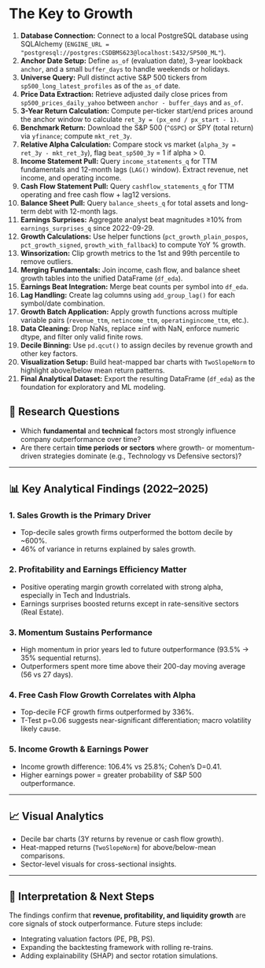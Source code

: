 # The Key to Growth

1. **Database Connection:** Connect to a local PostgreSQL database using SQLAlchemy (`ENGINE_URL = "postgresql://postgres:CSDBMS623@localhost:5432/SP500_ML"`).  
2. **Anchor Date Setup:** Define `as_of` (evaluation date), 3-year lookback `anchor`, and a small `buffer_days` to handle weekends or holidays.  
3. **Universe Query:** Pull distinct active S&P 500 tickers from `sp500_long_latest_profiles` as of the `as_of` date.  
4. **Price Data Extraction:** Retrieve adjusted daily close prices from `sp500_prices_daily_yahoo` between `anchor - buffer_days` and `as_of`.  
5. **3-Year Return Calculation:** Compute per-ticker start/end prices around the anchor window to calculate `ret_3y = (px_end / px_start - 1)`.  
6. **Benchmark Return:** Download the S&P 500 (`^GSPC`) or SPY (total return) via `yfinance`; compute `mkt_ret_3y`.  
7. **Relative Alpha Calculation:** Compare stock vs market (`alpha_3y = ret_3y - mkt_ret_3y`), flag `beat_sp500_3y` = 1 if alpha > 0.  
8. **Income Statement Pull:** Query `income_statements_q` for TTM fundamentals and 12-month lags (`LAG()` window). Extract revenue, net income, and operating income.  
9. **Cash Flow Statement Pull:** Query `cashflow_statements_q` for TTM operating and free cash flow + lag12 versions.  
10. **Balance Sheet Pull:** Query `balance_sheets_q` for total assets and long-term debt with 12-month lags.  
11. **Earnings Surprises:** Aggregate analyst beat magnitudes ≥10% from `earnings_surprises_q` since 2022-09-29.  
12. **Growth Calculations:** Use helper functions (`pct_growth_plain_pospos`, `pct_growth_signed`, `growth_with_fallback`) to compute YoY % growth.  
13. **Winsorization:** Clip growth metrics to the 1st and 99th percentile to remove outliers.  
14. **Merging Fundamentals:** Join income, cash flow, and balance sheet growth tables into the unified DataFrame (`df_eda`).  
15. **Earnings Beat Integration:** Merge beat counts per symbol into `df_eda`.  
16. **Lag Handling:** Create lag columns using `add_group_lag()` for each symbol/date combination.  
17. **Growth Batch Application:** Apply growth functions across multiple variable pairs (`revenue_ttm`, `netincome_ttm`, `operatingincome_ttm`, etc.).  
18. **Data Cleaning:** Drop NaNs, replace ±inf with NaN, enforce numeric dtype, and filter only valid finite rows.  
19. **Decile Binning:** Use `pd.qcut()` to assign deciles by revenue growth and other key factors.  
20. **Visualization Setup:** Build heat-mapped bar charts with `TwoSlopeNorm` to highlight above/below mean return patterns.  
21. **Final Analytical Dataset:** Export the resulting DataFrame (`df_eda`) as the foundation for exploratory and ML modeling.  

## 🧩 Research Questions
- Which **fundamental** and **technical** factors most strongly influence company outperformance over time?  
- Are there certain **time periods or sectors** where growth- or momentum-driven strategies dominate (e.g., Technology vs Defensive sectors)?  

---

## 📊 Key Analytical Findings (2022–2025)
### 1. Sales Growth is the Primary Driver  
- Top-decile sales growth firms outperformed the bottom decile by ~600%.  
- 46% of variance in returns explained by sales growth.  

### 2. Profitability and Earnings Efficiency Matter  
- Positive operating margin growth correlated with strong alpha, especially in Tech and Industrials.  
- Earnings surprises boosted returns except in rate-sensitive sectors (Real Estate).  

### 3. Momentum Sustains Performance  
- High momentum in prior years led to future outperformance (93.5% → 35% sequential returns).  
- Outperformers spent more time above their 200-day moving average (56 vs 27 days).  

### 4. Free Cash Flow Growth Correlates with Alpha  
- Top-decile FCF growth firms outperformed by 336%.  
- T-Test p=0.06 suggests near-significant differentiation; macro volatility likely cause.  

### 5. Income Growth & Earnings Power  
- Income growth difference: 106.4% vs 25.8%; Cohen’s D=0.41.  
- Higher earnings power = greater probability of S&P 500 outperformance.  

---

## 📈 Visual Analytics
- Decile bar charts (3Y returns by revenue or cash flow growth).  
- Heat-mapped returns (`TwoSlopeNorm`) for above/below-mean comparisons.  
- Sector-level visuals for cross-sectional insights.


---

## 🧭 Interpretation & Next Steps
The findings confirm that **revenue, profitability, and liquidity growth** are core signals of stock outperformance. Future steps include:  
- Integrating valuation factors (PE, PB, PS).  
- Expanding the backtesting framework with rolling re-trains.  
- Adding explainability (SHAP) and sector rotation simulations.


